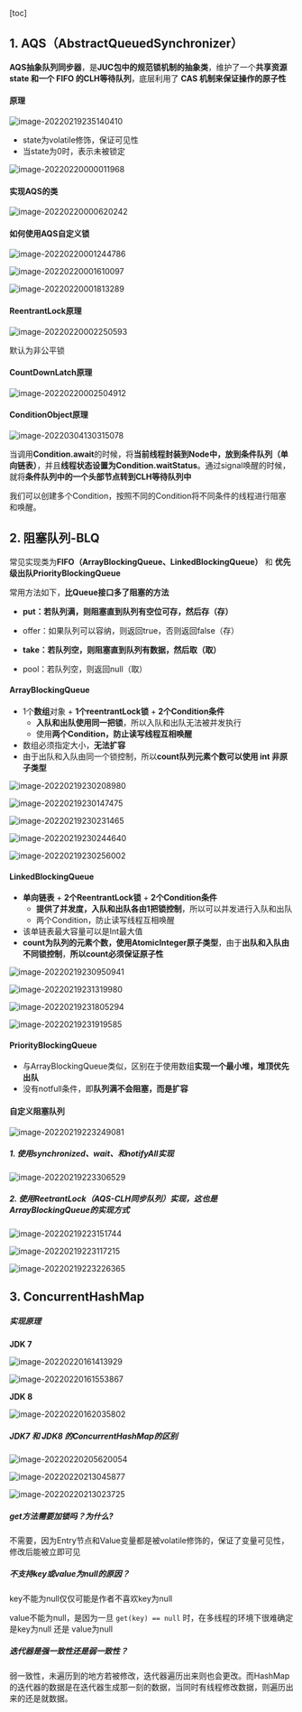 [toc]

## 1. AQS（AbstractQueuedSynchronizer）

**AQS抽象队列同步器**，是**JUC包中的规范锁机制的抽象类**，维护了一个**共享资源 state 和一个 FIFO 的CLH等待队列**，底层利用了 **CAS 机制来保证操作的原子性**

#### 原理

![image-20220219235140410](images/image-20220219235140410.png)

- state为volatile修饰，保证可见性
- 当state为0时，表示未被锁定

![image-20220220000011968](images/image-20220220000011968.png)

#### 实现AQS的类

![image-20220220000620242](images/image-20220220000620242.png)

#### 如何使用AQS自定义锁

![image-20220220001244786](images/image-20220220001244786.png)

![image-20220220001610097](images/image-20220220001610097.png)

![image-20220220001813289](images/image-20220220001813289.png)

#### ReentrantLock原理

![image-20220220002250593](images/image-20220220002250593.png)

默认为非公平锁

#### CountDownLatch原理

![image-20220220002504912](images/image-20220220002504912.png)

#### ConditionObject原理

![image-20220304130315078](images/image-20220304130315078.png)

当调用**Condition.await**的时候，将**当前线程封装到Node中，放到条件队列（单向链表）**，并且**线程状态设置为Condition.waitStatus**。通过signal唤醒的时候，就将**条件队列中的一个头部节点转到CLH等待队列中**

我们可以创建多个Condition，按照不同的Condition将不同条件的线程进行阻塞和唤醒。







## 2. 阻塞队列-BLQ

常见实现类为**FIFO（ArrayBlockingQueue、LinkedBlockingQueue）** 和 **优先级出队PriorityBlockingQueue**

常用方法如下，**比Queue接口多了阻塞的方法**

- **put：若队列满，则阻塞直到队列有空位可存，然后存（存）**
- offer：如果队列可以容纳，则返回true，否则返回false（存）

- **take：若队列空，则阻塞直到队列有数据，然后取（取）**
- pool：若队列空，则返回null（取）

#### ArrayBlockingQueue

- 1个**数组**对象 + **1个reentrantLock锁** + **2个Condition条件**
  - **入队和出队使用同一把锁**，所以入队和出队无法被并发执行
  - 使用**两个Condition，防止读写线程互相唤醒**
- 数组必须指定大小，**无法扩容**
- 由于出队和入队由同一个锁控制，所以**count队列元素个数可以使用 int 非原子类型**

![image-20220219230208980](images/image-20220219230208980.png)

![image-20220219230147475](images/image-20220219230147475.png)

![image-20220219230231465](images/image-20220219230231465.png)

![image-20220219230244640](images/image-20220219230244640.png)

![image-20220219230256002](images/image-20220219230256002.png)

#### LinkedBlockingQueue 

- **单向链表** + **2个ReentrantLock锁** + **2个Condition条件**
  - **提供了并发度，入队和出队各由1把锁控制**，所以可以并发进行入队和出队
  - 两个Condition，防止读写线程互相唤醒
- 该单链表最大容量可以是Int最大值
- **count为队列的元素个数，使用AtomicInteger原子类型**，由于**出队和入队由不同锁控制**，**所以count必须保证原子性**

![image-20220219230950941](images/image-20220219230950941.png)

![image-20220219231319980](images/image-20220219231319980.png)

![image-20220219231805294](images/image-20220219231805294.png)

![image-20220219231919585](images/image-20220219231919585.png)



#### PriorityBlockingQueue

- 与ArrayBlockingQueue类似，区别在于使用数组**实现一个最小堆，堆顶优先出队**
- 没有notfull条件，即**队列满不会阻塞，而是扩容**



#### 自定义阻塞队列

![image-20220219223249081](images/image-20220219223249081.png)

##### 1. 使用synchronized、wait、和notifyAll实现

![image-20220219223306529](images/image-20220219223306529.png)



##### 2. 使用ReetrantLock（AQS-CLH同步队列）实现，这也是ArrayBlockingQueue的实现方式

![image-20220219223151744](images/image-20220219223151744.png)

![image-20220219223117215](images/image-20220219223117215.png)

![image-20220219223226365](images/image-20220219223226365.png)







## 3. ConcurrentHashMap

##### 实现原理

**JDK 7**

![image-20220220161413929](images/image-20220220161413929.png)

![image-20220220161553867](images/image-20220220161553867.png)

**JDK 8** 

![image-20220220162035802](images/image-20220220162035802.png)

##### JDK7 和 JDK8 的ConcurrentHashMap的区别

![image-20220220205620054](images/image-20220220205620054.png)

![image-20220220213045877](images/image-20220220213045877.png)

![image-20220220213023725](images/image-20220220213023725.png)

##### get方法需要加锁吗？为什么?

不需要，因为Entry节点和Value变量都是被volatile修饰的，保证了变量可见性，修改后能被立即可见

##### 不支持key或value为null的原因？

key不能为null仅仅可能是作者不喜欢key为null

value不能为null，是因为一旦 `get(key) == null` 时，在多线程的环境下很难确定是key为null 还是 value为null

##### 迭代器是强一致性还是弱一致性？

弱一致性，未遍历到的地方若被修改，迭代器遍历出来则也会更改。而HashMap的迭代器的数据是在迭代器生成那一刻的数据，当同时有线程修改数据，则遍历出来的还是就数据。

